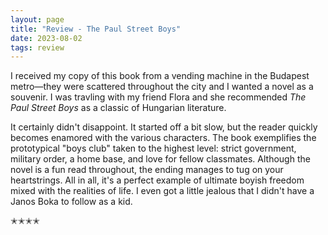 ```yaml
---
layout: page
title: "Review - The Paul Street Boys"
date: 2023-08-02
tags: review
---
```


I received my copy of this book from a vending machine in the Budapest metro—they were scattered throughout the city and I wanted a novel as a souvenir. I was travling with my friend Flora and she recommended *The Paul Street Boys* as a classic of Hungarian literature.

It certainly didn't disappoint. It started off a bit slow, but the reader quickly becomes enamored with the various characters. The book exemplifies the prototypical "boys club" taken to the highest level: strict government, military order, a home base, and love for fellow classmates. Although the novel is a fun read throughout, the ending manages to tug on your heartstrings. All in all, it's a perfect example of ultimate boyish freedom mixed with the realities of life. I even got a little jealous that I didn't have a Janos Boka to follow as a kid.

✭✭✭✭
